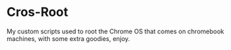 # Cros-Root
My custom scripts used to root the Chrome OS that comes on chromebook machines, with some extra goodies, enjoy.
